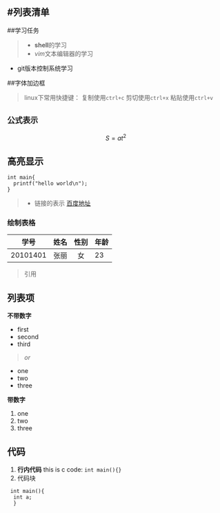#列表清单
------
##学习任务
>* **shell**的学习
>* *vim*文本编辑器的学习

- git版本控制系统学习

##字体加边框
>linux下常用快捷键：
复制使用`ctrl+c`
剪切使用`ctrl+x`
粘贴使用`ctrl+v`

## `公式表示`

$$S=at^2$$

## 高亮显示
```
int main{
  printf("hello world\n");
}
```

>* 链接的表示
[百度地址](http://www.baidu.com)

### 绘制表格

学号|姓名|性别|年龄
-- |---:|:----:|:---
20101401|张丽|女|23

> 引用

## 列表项
**不带数字**
- first
- second
- third

> *or*

* one
* two
* three

**带数字**

1. one
2. two
3. three

## 代码
1. **行内代码**
  this is c code: `int main(){}`
2. 代码块
 ``` 
  int main(){
   int a;
   } 
 ```
 


